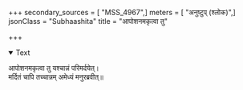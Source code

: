 +++
secondary_sources = [ "MSS_4967",]
meters = [ "अनुष्टुप् (श्लोक)",]
jsonClass = "Subhaashita"
title = "आपोशनमकृत्वा तु"

+++

<details open><summary>Text</summary>

आपोशनमकृत्वा तु यश्चान्नं परिमर्दयेत्।  
मर्दितं चापि तच्चान्नम् अमेध्यं मनुरब्रवीत्॥
</details>

